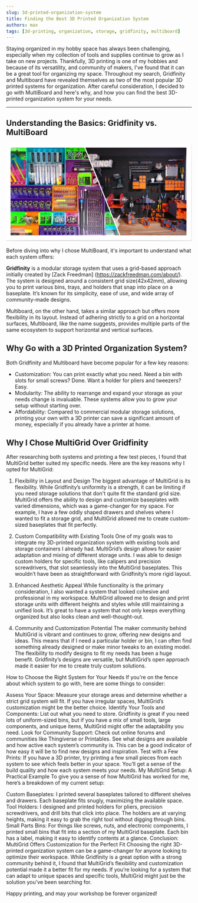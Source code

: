 ```yaml
---
slug: 3d-printed-organization-system
title: Finding the Best 3D Printed Organization System
authors: max
tags: [3d-printing, organization, storage, gridfinity, multiboard]
---
```


Staying organized in my hobby space has always been challenging, especially when my collection of tools and supplies 
continue to grow as I take on new projects. Thankfully, 3D printing is one of my hobbies and because of its 
versatility, and community of makers, I've found that it can be a great tool for organizing my space. Throughout my 
search, Gridfinity and Multiboard have revealed themselves as two of the most popular 3D printed systems for 
organization. After careful consideration, I decided to go with MultiBoard and here's why, and how you can find the 
best 3D-printed organization system for your needs.

<!-- truncate -->

-----
## Understanding the Basics: Gridfinity vs. MultiBoard

![SCR-20241017-nkna.png](./SCR-20241017-nkna.png)


Before diving into why I chose MultiBoard, it's important to understand what each system offers:

**Gridfinity** is a modular storage system that uses a grid-based approach initially created by [Zack Freedman]
(https://zackfreedman.com/about/). The system is designed around a consistent grid size(42x42mm), allowing you to print 
various bins, trays, and holders that snap into place on a baseplate. It’s known for its simplicity, ease of use, 
and wide array of community-made designs.

Multiboard, on the other hand, takes a similar approach but offers more flexibility in its layout. Instead of 
adhering strictly to a grid on a horizontal surfaces, Multiboard, like the name suggests, provides multiple parts of 
the same ecosystem to support horizontal and vertical surfaces.

## Why Go with a 3D Printed Organization System?
Both Gridfinity and Multiboard have become popular for a few key reasons:

- Customization: You can print exactly what you need. Need a bin with slots for small screws? Done. Want a holder for
pliers and tweezers? Easy.
- Modularity: The ability to rearrange and expand your storage as your needs change is invaluable. These systems 
  allow you to grow your setup without starting over.
- Affordability: Compared to commercial modular storage solutions, printing your own with a 3D printer can save a 
  significant amount of money, especially if you already have a printer at home.

## Why I Chose MultiGrid Over Gridfinity
After researching both systems and printing a few test pieces, I found that MultiGrid better suited my specific needs.
Here are the key reasons why I opted for MultiGrid:

1. Flexibility in Layout and Design
   The biggest advantage of MultiGrid is its flexibility. While Gridfinity’s uniformity is a strength, it can be
   limiting if you need storage solutions that don't quite fit the standard grid size. MultiGrid offers the ability to
   design and customize baseplates with varied dimensions, which was a game-changer for my space. For example, I have a
   few oddly shaped drawers and shelves where I wanted to fit a storage grid, and MultiGrid allowed me to create
   custom-sized baseplates that fit perfectly.

2. Custom Compatibility with Existing Tools
   One of my goals was to integrate my 3D-printed organization system with existing tools and storage containers I
   already had. MultiGrid’s design allows for easier adaptation and mixing of different storage units. I was able to
   design custom holders for specific tools, like calipers and precision screwdrivers, that slot seamlessly into the
   MultiGrid baseplates. This wouldn’t have been as straightforward with Gridfinity’s more rigid layout.

3. Enhanced Aesthetic Appeal
   While functionality is the primary consideration, I also wanted a system that looked cohesive and professional in my
   workspace. MultiGrid allowed me to design and print storage units with different heights and styles while still
   maintaining a unified look. It’s great to have a system that not only keeps everything organized but also looks clean
   and well-thought-out.

4. Community and Customization Potential
   The maker community behind MultiGrid is vibrant and continues to grow, offering new designs and ideas. This means
   that if I need a particular holder or bin, I can often find something already designed or make minor tweaks to an
   existing model. The flexibility to modify designs to fit my needs has been a huge benefit. Gridfinity’s designs are
   versatile, but MultiGrid’s open approach made it easier for me to create truly custom solutions.

How to Choose the Right System for Your Needs
If you're on the fence about which system to go with, here are some things to consider:

Assess Your Space: Measure your storage areas and determine whether a strict grid system will fit. If you have irregular
spaces, MultiGrid’s customization might be the better choice.
Identify Your Tools and Components: List out what you need to store. Gridfinity is great if you need lots of
uniform-sized bins, but if you have a mix of small tools, large components, and unique items, MultiGrid might offer the
adaptability you need.
Look for Community Support: Check out online forums and communities like Thingiverse or Printables. See what designs are
available and how active each system’s community is. This can be a good indicator of how easy it will be to find new
designs and inspiration.
Test with a Few Prints: If you have a 3D printer, try printing a few small pieces from each system to see which feels
better in your space. You’ll get a sense of the build quality and how each system meets your needs.
My MultiGrid Setup: A Practical Example
To give you a sense of how MultiGrid has worked for me, here’s a breakdown of my current setup:

Custom Baseplates: I printed several baseplates tailored to different shelves and drawers. Each baseplate fits snugly,
maximizing the available space.
Tool Holders: I designed and printed holders for pliers, precision screwdrivers, and drill bits that click into place.
The holders are at varying heights, making it easy to grab the right tool without digging through bins.
Small Parts Bins: For things like screws, nuts, and electronic components, I printed small bins that fit into a section
of my MultiGrid baseplate. Each bin has a label, making it easy to identify contents at a glance.
Conclusion: MultiGrid Offers Customization for the Perfect Fit
Choosing the right 3D-printed organization system can be a game-changer for anyone looking to optimize their workspace.
While Gridfinity is a great option with a strong community behind it, I found that MultiGrid’s flexibility and
customization potential made it a better fit for my needs. If you’re looking for a system that can adapt to unique
spaces and specific tools, MultiGrid might just be the solution you’ve been searching for.

Happy printing, and may your workshop be forever organized!